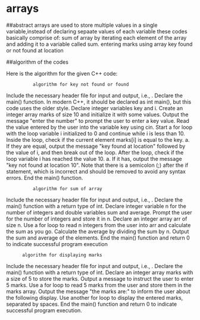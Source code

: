 # arrays
##abstract
arrays are used to store multiple values in a single variable,instead of declaring sepaate values of each variable
these codes basically comprise of:
sum of array by iterating each element of the array and adding it to a variable called sum.
entering marks using array
key found or not found at location

##algorithm of the codes

Here is the algorithm for the given C++ code:

              algorithm for key not found or found
Include the necessary header file for input and output, i.e., <iostream>.
Declare the main() function. In modern C++, it should be declared as int main(), but this code uses the older style.
Declare integer variables key and i.
Create an integer array marks of size 10 and initialize it with some values.
Output the message "enter the number" to prompt the user to enter a key value.
Read the value entered by the user into the variable key using cin.
Start a for loop with the loop variable i initialized to 0 and continue while i is less than 10.
Inside the loop, check if the current element marks[i] is equal to the key.
a. If they are equal, output the message "key found at location" followed by the value of i, and then break out of the loop.
After the loop, check if the loop variable i has reached the value 10.
a. If it has, output the message "key not found at location 10". Note that there is a semicolon (;) after the if statement, which is incorrect and should be removed to avoid any syntax errors.
End the main() function.

              algorithm for sum of array
Include the necessary header file for input and output, i.e., <iostream>.
Declare the main() function with a return type of int.
Declare integer variable n for the number of integers and double variables sum and average.
Prompt the user for the number of integers and store it in n.
Declare an integer array arr of size n.
Use a for loop to read n integers from the user into arr and calculate the sum as you go.
Calculate the average by dividing the sum by n.
Output the sum and average of the elements.
End the main() function and return 0 to indicate successful program execution

          algorithm for displaying marks
Include the necessary header file for input and output, i.e., <iostream>.
Declare the main() function with a return type of int.
Declare an integer array marks with a size of 5 to store the marks.
Output a message to instruct the user to enter 5 marks.
Use a for loop to read 5 marks from the user and store them in the marks array.
Output the message "the marks are:" to inform the user about the following display.
Use another for loop to display the entered marks, separated by spaces.
End the main() function and return 0 to indicate successful program execution.

